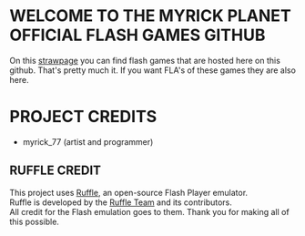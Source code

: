# WELCOME TO THE MYRICK PLANET OFFICIAL FLASH GAMES GITHUB
On this [strawpage](https://myrick.straw.page/) you can find flash games that are hosted here on this github.
That's pretty much it. If you want FLA's of these games they are also here.
# PROJECT CREDITS
- myrick_77 (artist and programmer)
## RUFFLE CREDIT
This project uses [Ruffle](https://ruffle.rs/), an open-source Flash Player emulator.  
Ruffle is developed by the [Ruffle Team](https://github.com/ruffle-rs/ruffle) and its contributors.  
All credit for the Flash emulation goes to them. Thank you for making all of this possible.
